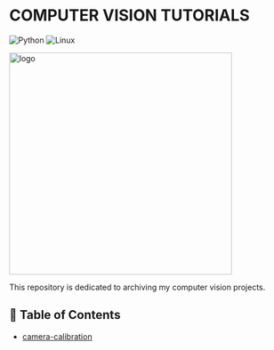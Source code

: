 # COMPUTER VISION TUTORIALS
![Python](https://img.shields.io/badge/python-3670A0?style=for-the-badge&logo=python&logoColor=ffdd54)
![Linux](https://img.shields.io/badge/Linux-FCC624?style=for-the-badge&logo=linux&logoColor=black)

<!-- Logo image -->
<img src="./images/banners/computer_vision.jpg" alt="logo" width="400"/>

This repository is dedicated to archiving my computer vision projects.



## :bookmark_tabs: Table of Contents
- [camera-calibration](00-camera-calibration)
